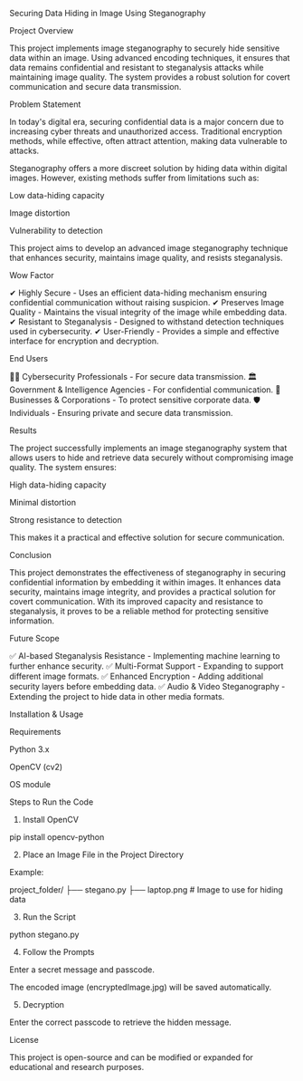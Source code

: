 Securing Data Hiding in Image Using Steganography

Project Overview

This project implements image steganography to securely hide sensitive data within an image. Using advanced encoding techniques, it ensures that data remains confidential and resistant to steganalysis attacks while maintaining image quality. The system provides a robust solution for covert communication and secure data transmission.

Problem Statement

In today's digital era, securing confidential data is a major concern due to increasing cyber threats and unauthorized access. Traditional encryption methods, while effective, often attract attention, making data vulnerable to attacks.

Steganography offers a more discreet solution by hiding data within digital images. However, existing methods suffer from limitations such as:

Low data-hiding capacity

Image distortion

Vulnerability to detection

This project aims to develop an advanced image steganography technique that enhances security, maintains image quality, and resists steganalysis.

Wow Factor

✔ Highly Secure - Uses an efficient data-hiding mechanism ensuring confidential communication without raising suspicion.
✔ Preserves Image Quality - Maintains the visual integrity of the image while embedding data.
✔ Resistant to Steganalysis - Designed to withstand detection techniques used in cybersecurity.
✔ User-Friendly - Provides a simple and effective interface for encryption and decryption.

End Users

👨‍💻 Cybersecurity Professionals - For secure data transmission.
🏛 Government & Intelligence Agencies - For confidential communication.
🏢 Businesses & Corporations - To protect sensitive corporate data.
🛡 Individuals - Ensuring private and secure data transmission.

Results

The project successfully implements an image steganography system that allows users to hide and retrieve data securely without compromising image quality. The system ensures:

High data-hiding capacity

Minimal distortion

Strong resistance to detection

This makes it a practical and effective solution for secure communication.

Conclusion

This project demonstrates the effectiveness of steganography in securing confidential information by embedding it within images. It enhances data security, maintains image integrity, and provides a practical solution for covert communication. With its improved capacity and resistance to steganalysis, it proves to be a reliable method for protecting sensitive information.

Future Scope

✅ AI-based Steganalysis Resistance - Implementing machine learning to further enhance security.
✅ Multi-Format Support - Expanding to support different image formats.
✅ Enhanced Encryption - Adding additional security layers before embedding data.
✅ Audio & Video Steganography - Extending the project to hide data in other media formats.

Installation & Usage

Requirements

Python 3.x

OpenCV (cv2)

OS module

Steps to Run the Code

1. Install OpenCV

pip install opencv-python

2. Place an Image File in the Project Directory

Example:

project_folder/
    ├── stegano.py
    ├── laptop.png  # Image to use for hiding data

3. Run the Script

python stegano.py

4. Follow the Prompts

Enter a secret message and passcode.

The encoded image (encryptedImage.jpg) will be saved automatically.

5. Decryption

Enter the correct passcode to retrieve the hidden message.

License

This project is open-source and can be modified or expanded for educational and research purposes.
